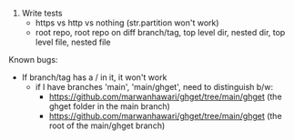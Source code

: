 1. Write tests
    - https vs http vs nothing (str.partition won't work)
    - root repo, root repo on diff branch/tag, top level dir, nested dir, top level file, nested file

Known bugs:
- If branch/tag has a / in it, it won't work
   - if I have branches 'main', 'main/ghget', need to distinguish b/w:
     - https://github.com/marwanhawari/ghget/tree/main/ghget (the ghget folder in the main branch)
     - https://github.com/marwanhawari/ghget/tree/main/ghget (the root of the main/ghget branch)
